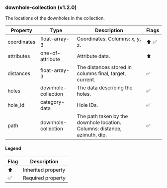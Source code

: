 ### downhole-collection (v1.2.0)
The locations of the downholes in the collection.

| Property | Type | Description | Flags |
|---|---|---|---|
| coordinates | float-array-3 | Coordinates. Columns: x, y, z. | ⬆️ ✅ |
| attributes | one-of-attribute | Attribute data. | ⬆️ |
| distances | float-array-3 | The distances stored in columns final, target, current. | ✅ |
| holes | downhole-collection | The data describing the holes. | ✅ |
| hole_id | category-data | Hole IDs. | ✅ |
| path | downhole-collection | The path taken by the downhole location. Columns: distance, azimuth, dip. | ✅ |


#### Legend

| Flag | Description |
| --- | --- |
| ⬆️ | Inherited property |
| ✅ | Required property |

